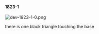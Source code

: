 #### 1823-1
![dev-1823-1-0.png](https://github.com/lil-lab/nlvr/raw/master/nlvr/dev/images/5/dev-1823-1-0.png "dev-1823-1-0.png")

there is one black triangle touching the base